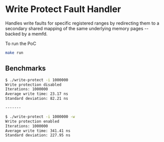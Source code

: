 # Write Protect Fault Handler

Handles write faults for specific registered ranges by redirecting them to a secondary shared mapping of the same underlying memory pages -- backed by a memfd.


To run the PoC

```sh
make run
```

## Benchmarks

```sh
$ ./write-protect -i 1000000
Write protection disabled
Iterations: 1000000
Average write time: 23.17 ns
Standard deviation: 82.21 ns

-------

$ ./write-protect -i 1000000 -w
Write protection enabled
Iterations: 1000000
Average write time: 341.41 ns
Standard deviation: 227.95 ns
```